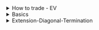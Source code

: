<details>
<summary>How to trade - EV</summary>
<br>

  <img width="857" alt="image" src="https://user-images.githubusercontent.com/75510135/204208368-bbebb6ee-e5cf-4deb-98ea-ac70582803a5.png">

  ![image](https://user-images.githubusercontent.com/75510135/204178853-ce9cf97a-5ce6-4c15-b462-adb573bb035f.png)
  
  <img width="932" alt="image" src="https://user-images.githubusercontent.com/75510135/204181151-8060f1b1-5266-4f57-846e-7bbf0c95b72b.png">

  <img width="965" alt="image" src="https://user-images.githubusercontent.com/75510135/204182902-ab18e7c3-277c-41be-a9ce-5ccc65443a97.png">

  <img width="975" alt="image" src="https://user-images.githubusercontent.com/75510135/204183154-d83b8b54-e4a8-44fb-9a39-e22f00278832.png">

  <img width="955" alt="image" src="https://user-images.githubusercontent.com/75510135/204186053-69e2e432-f28a-41d0-9275-970042443d19.png">

  <img width="960" alt="image" src="https://user-images.githubusercontent.com/75510135/204186742-bcae9ee1-a477-4a6b-b783-03fd1aca8919.png">

  <img width="951" alt="image" src="https://user-images.githubusercontent.com/75510135/204187181-d2203e3e-0328-4a95-a843-bfd8b7af972f.png">

  <img width="960" alt="image" src="https://user-images.githubusercontent.com/75510135/204196265-e4b3d880-0717-4683-a4de-6ef9d52e4466.png">
  
  - eg
  <img width="986" alt="image" src="https://user-images.githubusercontent.com/75510135/204196842-62866851-3eb7-4791-90df-adf93d3e82e6.png">

  <img width="584" alt="image" src="https://user-images.githubusercontent.com/75510135/204207648-9c835677-e232-474c-8bec-e2612f797b3b.png">

  <img width="901" alt="image" src="https://user-images.githubusercontent.com/75510135/204209100-fdfa66fc-91e3-4f8a-99b4-71155b776fab.png">

  
  
</details>


<details>
<summary>Basics</summary>
<br>

<img width="917" alt="image" src="https://user-images.githubusercontent.com/75510135/204421967-79fbed7d-1cb0-425d-8b51-cdc0078ac530.png">
<img width="991" alt="image" src="https://user-images.githubusercontent.com/75510135/204422361-a92122e1-f38a-4814-8598-375be5705003.png">
<img width="1036" alt="image" src="https://user-images.githubusercontent.com/75510135/204422854-814c96c8-8e6a-4dec-8a40-b8f470fa7487.png">
<img width="912" alt="image" src="https://user-images.githubusercontent.com/75510135/204423069-e175faf3-09bf-4e12-83c6-f085729b637e.png">
<img width="569" alt="image" src="https://user-images.githubusercontent.com/75510135/204424675-6acaa892-1926-4223-87e1-2240378a3e0c.png">
<img width="963" alt="image" src="https://user-images.githubusercontent.com/75510135/204425625-f4f7826f-fa77-4e7f-ab86-2e729fac7ebc.png">
<img width="591" alt="image" src="https://user-images.githubusercontent.com/75510135/204425860-87618105-423a-4234-b4b1-0a0837ec6a4f.png">

   - Guidelines
      1. if 3rd wave is longest then 1st n 5th wave might be same in terms of time and price
      2. if 2nd wave takes a sharp(correction) movement then 4th wave will be a complex and sideways shape
      3. A correction usually finds its lowest point in the area of 4th wave of the preceeding impulse wave of same degree

<img width="855" alt="image" src="https://user-images.githubusercontent.com/75510135/204441459-89f8ae91-c4b9-419b-af5a-d37e0cf4eba1.png">
     - eg for 2nd guideline
  <img width="916" alt="image" src="https://user-images.githubusercontent.com/75510135/204441604-5658dc41-b9c4-4498-9fe8-67497154ca14.png">
  - eg for 3rd guideline
  <img width="596" alt="image" src="https://user-images.githubusercontent.com/75510135/204442365-44fa52b6-f9a8-4b9d-8770-2f10b651dd61.png">
  <img width="855" alt="image" src="https://user-images.githubusercontent.com/75510135/204447632-95e254af-5b64-48bb-81bf-19fa8b7307d3.png">
  <img width="906" alt="image" src="https://user-images.githubusercontent.com/75510135/204449498-7192e184-7487-488f-961e-63882a4eb055.png">
    - correct labeling
  <img width="508" alt="image" src="https://user-images.githubusercontent.com/75510135/204451617-d3afbf21-ac0a-4f70-b39c-2f75177e142c.png">
  <img width="510" alt="image" src="https://user-images.githubusercontent.com/75510135/204452136-4825d5a8-847e-4091-a608-43dd5170fd17.png">
    - wave A,C , subdivide into 5 and B into 3
  <img width="444" alt="image" src="https://user-images.githubusercontent.com/75510135/204454918-416b1c95-271b-4397-904e-cbde9e7f5498.png">

   - downward trend , Corrective wave
  <img width="788" alt="image" src="https://user-images.githubusercontent.com/75510135/204456691-78a82c14-ab91-4ae3-bc96-4bc770d9a4bc.png">
  <img width="804" alt="image" src="https://user-images.githubusercontent.com/75510135/204459841-35d3fa2f-2ae8-49bc-b379-398eef0a55e8.png">
  <img width="822" alt="image" src="https://user-images.githubusercontent.com/75510135/204460146-e155b91b-7b36-45de-b705-0366ec76affd.png">
  <img width="827" alt="image" src="https://user-images.githubusercontent.com/75510135/204465210-6edd732c-ba05-4774-be38-b645034a2a2b.png">
  <img width="985" alt="image" src="https://user-images.githubusercontent.com/75510135/204465751-2795ea98-3874-4c47-bc88-2226d5691be4.png">
  <img width="678" alt="image" src="https://user-images.githubusercontent.com/75510135/204467244-09f98cb0-64f8-46e9-af41-5ba4d69e737e.png">
  - whatif counting is down wrong way
    1. if pattern is made wrong then EXIT the trade
  <img width="676" alt="image" src="https://user-images.githubusercontent.com/75510135/204468877-4f492c9d-c172-42c9-85ba-55721501717d.png">
  <img width="517" alt="image" src="https://user-images.githubusercontent.com/75510135/204469473-38108bc4-d0bb-4d6d-9bec-5bdbbed50131.png">
  <img width="688" alt="image" src="https://user-images.githubusercontent.com/75510135/204470068-0ada8019-880a-4586-bb63-a908bff0b711.png">
  
  - quiz , to count 
  <img width="798" alt="image" src="https://user-images.githubusercontent.com/75510135/204476439-3dc77490-3b33-431f-a246-f57b2f607c3e.png">
  
  
  
</details>


<details>
<summary>Extension-Diagonal-Termination</summary>
<br>

  <img width="556" alt="image" src="https://user-images.githubusercontent.com/75510135/204499973-134292be-bfc2-4dac-b236-222ec9168d3c.png">
  <img width="860" alt="image" src="https://user-images.githubusercontent.com/75510135/204500110-4e1310bd-87da-4724-bdf4-81c81f009f49.png">
  <img width="843" alt="image" src="https://user-images.githubusercontent.com/75510135/204500386-fa0fb7d7-d343-4b6a-bc6c-9b7d9726295f.png">
  <img width="691" alt="image" src="https://user-images.githubusercontent.com/75510135/204503411-fed351ae-5330-4038-b706-ae7e34c26798.png">
  <img width="427" alt="image" src="https://user-images.githubusercontent.com/75510135/204503518-aaa9bfac-5ca6-4711-809c-a5808d9b4b0c.png">
  - extension
  <img width="504" alt="image" src="https://user-images.githubusercontent.com/75510135/204504659-8ebfc392-17c7-4511-8132-30afa434c304.png">
  <img width="649" alt="image" src="https://user-images.githubusercontent.com/75510135/204504868-34daa748-f6e5-489d-a3ac-c0481c7a9dfe.png">
  - eg
  <img width="677" alt="image" src="https://user-images.githubusercontent.com/75510135/204508296-beea237c-2b45-4d2b-8e44-6845771dc4ec.png">
  <img width="693" alt="image" src="https://user-images.githubusercontent.com/75510135/204510665-2ff15023-4050-42b2-89d9-efa0133972d3.png">
  <img width="762" alt="image" src="https://user-images.githubusercontent.com/75510135/204511535-236ad10b-8bfe-4ee5-a0f2-ea8251b906cd.png">
  <img width="464" alt="image" src="https://user-images.githubusercontent.com/75510135/204511801-063334cc-ca44-487b-acc2-42895508acbb.png">

  <img width="628" alt="image" src="https://user-images.githubusercontent.com/75510135/204512303-133d1dd7-9b1c-4bad-a3bf-651c5ef0d251.png">
  <img width="887" alt="image" src="https://user-images.githubusercontent.com/75510135/204513469-7dd1bcf8-3ace-4e9d-86c3-eeef257bce98.png">
  <img width="873" alt="image" src="https://user-images.githubusercontent.com/75510135/204513619-69f36a8f-0e97-4da5-bd5f-58a93cf40b63.png">
  <img width="499" alt="image" src="https://user-images.githubusercontent.com/75510135/204513658-870bb851-e189-4ef9-b8b1-2913f5ca687a.png">
  <img width="628" alt="image" src="https://user-images.githubusercontent.com/75510135/204513727-fdb13a4f-d7de-4d08-b929-551e6bec0e51.png">
  <img width="944" alt="image" src="https://user-images.githubusercontent.com/75510135/204514030-ad3a09c4-edad-4da5-b44d-b8ed9982a1b1.png">
  <img width="639" alt="image" src="https://user-images.githubusercontent.com/75510135/204514245-6606fd3a-4545-44bd-b0e7-7e16a141f089.png">
  <img width="566" alt="image" src="https://user-images.githubusercontent.com/75510135/204514292-8d1a66e3-aaca-472e-a09e-138e6180240f.png">
  <img width="561" alt="image" src="https://user-images.githubusercontent.com/75510135/204514622-e5df67d3-2c31-4df8-99a3-f01c76b33719.png">
  <img width="891" alt="image" src="https://user-images.githubusercontent.com/75510135/204514818-15c94c25-eae0-4462-827b-58d5f88a11cf.png">
  - Type 2 Diagonal
  <img width="605" alt="image" src="https://user-images.githubusercontent.com/75510135/204515181-ea3f2aee-fda7-426b-97e4-fed059015c11.png">
  <img width="858" alt="image" src="https://user-images.githubusercontent.com/75510135/204515485-de7e1ee4-7465-4e1f-9fe3-d7b06d8f8ad5.png">
  <img width="674" alt="image" src="https://user-images.githubusercontent.com/75510135/204515531-5a99e9cd-b3ce-4f20-8caa-aa002dd51978.png">
  
  
  
  
  
  
  
  
  
  
</details>
